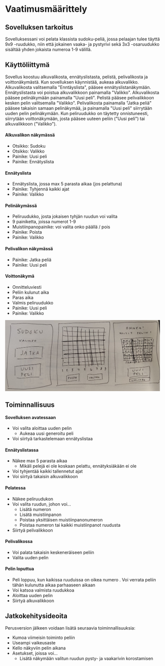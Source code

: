 # Vaatimusmäärittely

## Sovelluksen tarkoitus

Sovelluksessani voi pelata klassista sudoku-peliä, jossa pelaajan tulee täyttä 9x9 -ruudukko, niin että jokainen vaaka- ja pystyrivi sekä 3x3 -osaruudukko
sisältää yhden jokaista numeroa 1-9 välillä. 

## Käyttöliittymä

Sovellus koostuu alkuvalikosta, ennätyslistasta, pelistä, pelivalikosta ja voittonäkymästä. Kun sovelluksen käynnistää, aukeaa alkuvalikko. 
Alkuvalikosta valitsemalla "Enntäyslista", pääsee ennätyslistanäkymään. 
Ennätyslistasta voi poistua alkuvalikkoon painamalla "Valikko".
Alkuvalikosta pääsee pelinäkymään painamalla "Uusi peli". 
Pelistä pääsee pelivalikkoon kesken pelin valitsemalla "Valikko". 
Pelivalikosta painamalla "Jatka peliä" pääsee takaisin samaan pelinäkymää, ja painamalla "Uusi peli" siirrytään uuden pelin pelinäkymään. 
Kun peliruudukko on täytetty onnistuneesti, siirrytään voittonäkymään, josta pääsee uuteen peliin ("Uusi peli") tai alkuvalikkoon ("Valikko").

#### Alkuvalikon näkymässä
- Otsikko: Sudoku
- Otsikko: Valikko
- Painike: Uusi peli
- Painike: Ennätyslista

#### Ennätyslista
- Ennätyslista, jossa max 5 parasta aikaa (jos pelattuna)
- Painike: Tyhjennä kaikki ajat
- Painike: Valikko

#### Pelinäkymässä
- Peliruudukko, josta jokaisen tyhjän ruudun voi valita
- 9 painiketta, joissa numerot 1-9
- Muistiinpanopainike: voi valita onko päällä / pois
- Painike: Poista
- Painike: Valikko

#### Pelivalikon näkymässä
- Painike: Jatka peliä
- Painike: Uusi peli

#### Voittonäkymä

- Onnitteluviesti
- Peliin kulunut aika
- Paras aika
- Valmis peliruudukko
- Painike: Uusi peli
- Painike: Valikko

![Hahmotelma käyttöliittymästä](kayttisHahmotelma.jpeg)

## Toiminnallisuus

#### Sovelluksen avatessaan

- Voi valita aloittaa uuden pelin
   - Aukeaa uusi generoitu peli
- Voi siirtyä tarkastelemaan ennätyslistaa

#### Ennätyslistassa

- Näkee max 5 parasta aikaa
   - Mikäli pelejä ei ole koskaan pelattu, ennätyksiäkään ei ole
- Voi tyhjentää kaikki tallennetut ajat
- Voi siirtyä takaisin alkuvalikkoon

#### Pelatessa

- Näkee peliruudukon
- Voi valita ruudun, johon voi... 
  - Lisätä numeron
  - Lisätä muistiinpanon
  - Poistaa yksittäisen muistiinpanonumeron
  - Poistaa numeron tai kaikki muistiinpanot ruudusta
- Siirtyä pelivalikkoon

#### Pelivalikossa

- Voi palata takaisin keskeneräiseen peliin
- Valita uuden pelin

#### Pelin loputtua

- Peli loppuu, kun kaikissa ruuduissa on oikea numero
. Voi verrata peliin tähän kulunutta aikaa parhaaseen aikaan
- Voi katsoa valmista ruudukkoa
- Aloittaa uuden pelin 
- Siirtyä alkuvalikkoon

## Jatkokehitysideoita

Perusversion jälkeen voidaan lisätä seuraavia toiminnallisuuksia:

- Kumoa viimeisin toiminto peliin
- Useampi vaikeusaste
- Kello näkyviin pelin aikana
- Asetukset, joissa voi...
  - Lisätä näkymään valitun ruudun pysty- ja vaakarivin korostamisen
